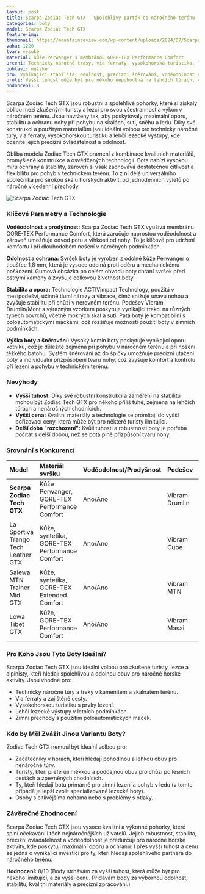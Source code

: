 ```yaml
---
layout: post
title: Scarpa Zodiac Tech GTX - Spolehlivý parťák do náročného terénu
categories: boty
model: Scarpa Zodiac Tech GTX
feature-img: 
thumbnail: https://mountainreview.com/wp-content/uploads/2024/07/Scarpa-Zodiac-Tech-Gtx-01-1024x577.jpg
vaha: 1220
tvar: vysoké
material: Kůže Perwanger s membránou GORE-TEX Performance Comfort
urceni: Technicky náročné trasy, via ferraty, vysokohorská turistika, lehčí lezení
pohlavi: mužské
pro: Vynikající stabilita, odolnost, precizní šněrování, voděodolnost a prodyšnost díky Gore-Tex membráně, kompatibilita s poloautomatickými mačkami.
proti: Vyšší tuhost může být pro někoho nepohodlná na lehčích túrách, vyšší cena, delší doba "rozchození".
hodnoceni: 8
---
```


Scarpa Zodiac Tech GTX jsou robustní a spolehlivé pohorky, které si získaly oblibu mezi zkušenými turisty a lezci pro svou všestrannost a výkon v náročném terénu. Jsou navrženy tak, aby poskytovaly maximální oporu, stabilitu a ochranu nohy při pohybu na skalách, suti, sněhu a ledu. Díky své konstrukci a použitým materiálům jsou ideální volbou pro technicky náročné túry, via ferraty, vysokohorskou turistiku a lehčí lezecké výstupy, kde oceníte jejich precizní ovladatelnost a odolnost.

Obliba modelu Zodiac Tech GTX pramení z kombinace kvalitních materiálů, promyšlené konstrukce a osvědčených technologií. Bota nabízí vysokou míru ochrany a stability, zároveň si však zachovává dostatečnou citlivost a flexibilitu pro pohyb v technickém terénu. To z ní dělá univerzálního společníka pro širokou škálu horských aktivit, od jednodenních výletů po náročné vícedenní přechody.

![Scarpa Zodiac Tech GTX](https://res.cloudinary.com/dvwv5cne3/image/fetch/w_auto,h_450,c_fill,g_auto,f_auto,q_auto/https://cdn.shoplightspeed.com/shops/602362/files/4622746/scarpa-zodiac-tech-gtx-boot-unisex.jpg)

### Klíčové Parametry a Technologie

**Voděodolnost a prodyšnost:** Scarpa Zodiac Tech GTX využívá membránu GORE-TEX Performance Comfort, která zaručuje naprostou voděodolnost a zároveň umožňuje odvod potu a vlhkosti od nohy. To je klíčové pro udržení komfortu i při dlouhodobém nošení v náročných podmínkách.

**Odolnost a ochrana:** Svršek boty je vyroben z odolné kůže Perwanger o tloušťce 1,8 mm, která je vysoce odolná proti oděru a mechanickému poškození. Gumová obsázka po celém obvodu boty chrání svršek před ostrými kameny a zvyšuje celkovou životnost boty.

**Stabilita a opora:** Technologie ACTIVimpact Technology, použitá v mezipodešvi, účinně tlumí nárazy a vibrace, čímž snižuje únavu nohou a zvyšuje stabilitu při chůzi v nerovném terénu. Podešev Vibram Drumlin/Mont s výrazným vzorkem poskytuje vynikající trakci na různých typech povrchů, včetně mokrých skal a suti. Pata boty je kompatibilní s poloautomatickými mačkami, což rozšiřuje možnosti použití boty v zimních podmínkách.

**Výška boty a šněrování:** Vysoký komín boty poskytuje vynikající oporu kotníku, což je důležité zejména při pohybu v náročném terénu a při nošení těžkého batohu. Systém šněrování až do špičky umožňuje precizní utažení boty a individuální přizpůsobení tvaru nohy, což zvyšuje komfort a kontrolu při lezení a pohybu v technickém terénu.

### Nevýhody

*   **Vyšší tuhost:** Díky své robustní konstrukci a zaměření na stabilitu mohou být Zodiac Tech GTX pro někoho příliš tuhé, zejména na lehčích túrách a nenáročných chodnících.
*   **Vyšší cena:** Kvalitní materiály a technologie se promítají do vyšší pořizovací ceny, která může být pro některé turisty limitující.
*   **Delší doba "rozchození":** Kvůli tuhosti a robustnosti boty je potřeba počítat s delší dobou, než se bota plně přizpůsobí tvaru nohy.

### Srovnání s Konkurencí

| Model                          | Materiál svršku                                 | Voděodolnost/Prodyšnost | Podešev       | Hmotnost (pár) | Určení                                      |
| :----------------------------- | :--------------------------------------------- | :--------------------- | :------------- | :------------- | :------------------------------------------ |
| **Scarpa Zodiac Tech GTX**     | Kůže Perwanger, GORE-TEX Performance Comfort  | Ano/Ano               | Vibram Drumlin | 1220 g         | Technicky náročné trasy, via ferraty, VHT |
| La Sportiva Trango Tech Leather GTX | Kůže, syntetika, GORE-TEX Performance Comfort   | Ano/Ano               | Vibram Cube    | 1280 g         | Technicky náročné trasy, via ferraty, VHT |
| Salewa MTN Trainer Mid GTX     | Kůže, syntetika, GORE-TEX Extended Comfort     | Ano/Ano               | Vibram MTN     | 1400 g         | Turistika, VHT, lehké lezení               |
| Lowa Tibet GTX                   |  Kůže, GORE-TEX Performance Comfort                        | Ano/Ano          | Vibram Masai      | 1800 g              | VHT, těžký treking                      |

### Pro Koho Jsou Tyto Boty Ideální?

Scarpa Zodiac Tech GTX jsou ideální volbou pro zkušené turisty, lezce a alpinisty, kteří hledají spolehlivou a odolnou obuv pro náročné horské aktivity. Jsou vhodné pro:

*   Technicky náročné túry a treky v kamenitém a skalnatém terénu.
*   Via ferraty a zajištěné cesty.
*   Vysokohorskou turistiku s prvky lezení.
*   Lehčí lezecké výstupy v letních podmínkách.
*   Zimní přechody s použitím poloautomatických maček.

### Kdo by Měl Zvážit Jinou Variantu Boty?

Zodiac Tech GTX nemusí být ideální volbou pro:

*   Začátečníky v horách, kteří hledají pohodlnou a lehkou obuv pro nenáročné túry.
*   Turisty, kteří preferují měkkou a poddajnou obuv pro chůzi po lesních cestách a zpevněných chodnících.
*   Ty, kteří hledají botu primárně pro zimní lezení a pohyb v ledu (v tomto případě je lepší zvolit specializované lezecké boty).
*   Osoby s citlivějšíma nohama nebo s problémy s otlaky.

### Závěrečné Zhodnocení

Scarpa Zodiac Tech GTX jsou vysoce kvalitní a výkonné pohorky, které splní očekávání i těch nejnáročnějších uživatelů. Jejich robustnost, stabilita, precizní ovladatelnost a voděodolnost je předurčují pro náročné horské aktivity, kde poskytují maximální oporu a ochranu. I přes vyšší tuhost a cenu se jedná o vynikající investici pro ty, kteří hledají spolehlivého partnera do náročného terénu.

**Hodnocení:** 8/10 (Body strhávám za vyšší tuhost, která může být pro někoho limitující, a za vyšší cenu. Přidávám body za výbornou odolnost, stabilitu, kvalitní materiály a precizní zpracování.)
